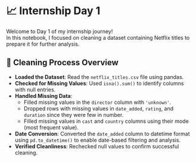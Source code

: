 
#  📈 Internship Day 1

Welcome to Day 1 of my internship journey!  
In this notebook, I focused on cleaning a dataset containing Netflix titles to prepare it for further analysis.

## 🧹 Cleaning Process Overview

- **Loaded the Dataset**: Read the `netflix_titles.csv` file using pandas.
- **Checked for Missing Values**: Used `isna().sum()` to identify columns with null entries.
- **Handled Missing Data**:
  - Filled missing values in the `director` column with `'unknown'`.
  - Dropped rows with missing values in `date_added`, `rating`, and `duration` since they were few in number.
  - Filled missing values in `cast` and `country` columns using their mode (most frequent value).
- **Date Conversion**: Converted the `date_added` column to datetime format using `pd.to_datetime()` to enable date-based filtering and analysis.
- **Verified Cleanliness**: Rechecked null values to confirm successful cleaning.





